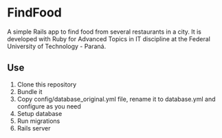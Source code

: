 # FindFood

A simple Rails app to find food from several restaurants in a city.
It is developed with Ruby for Advanced Topics in IT discipline at the Federal University of Technology - Paraná.

## Use
1. Clone this repository
2. Bundle it
3. Copy config/database_original.yml file, rename it to database.yml and configure as you need
4. Setup database
5. Run migrations
6. Rails server